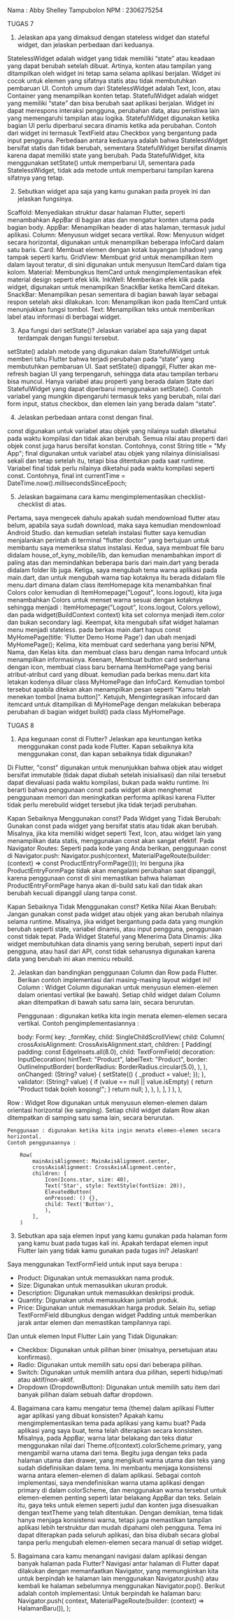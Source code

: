 <!-- # house_of_kyny_mobile

A new Flutter project.

## Getting Started

This project is a starting point for a Flutter application.

A few resources to get you started if this is your first Flutter project:

- [Lab: Write your first Flutter app](https://docs.flutter.dev/get-started/codelab)
- [Cookbook: Useful Flutter samples](https://docs.flutter.dev/cookbook)

For help getting started with Flutter development, view the
[online documentation](https://docs.flutter.dev/), which offers tutorials,
samples, guidance on mobile development, and a full API reference. -->


Nama : Abby Shelley Tampubolon
NPM : 2306275254

TUGAS 7

1. Jelaskan apa yang dimaksud dengan stateless widget dan stateful widget, dan jelaskan perbedaan dari keduanya.

StatelessWidget adalah widget yang tidak memiliki “state” atau keadaan yang dapat berubah setelah dibuat. Artinya, konten atau tampilan yang ditampilkan oleh widget ini tetap sama selama aplikasi berjalan. Widget ini cocok untuk elemen yang sifatnya statis atau tidak membutuhkan pembaruan UI. Contoh umum dari StatelessWidget adalah Text, Icon, atau Container yang menampilkan konten tetap.
StatefulWidget adalah widget yang memiliki “state” dan bisa berubah saat aplikasi berjalan. Widget ini dapat merespons interaksi pengguna, perubahan data, atau peristiwa lain yang memengaruhi tampilan atau logika. StatefulWidget digunakan ketika bagian UI perlu diperbarui secara dinamis ketika ada perubahan. Contoh dari widget ini termasuk TextField atau Checkbox yang bergantung pada input pengguna.
Perbedaan antara keduanya adalah bahwa StatelessWidget bersifat statis dan tidak berubah, sementara StatefulWidget bersifat dinamis karena dapat memiliki state yang berubah. Pada StatefulWidget, kita menggunakan setState() untuk memperbarui UI, sementara pada StatelessWidget, tidak ada metode untuk memperbarui tampilan karena sifatnya yang tetap.

2. Sebutkan widget apa saja yang kamu gunakan pada proyek ini dan jelaskan fungsinya.

Scaffold: Menyediakan struktur dasar halaman Flutter, seperti menambahkan AppBar di bagian atas dan mengatur konten utama pada bagian body.
AppBar: Menampilkan header di atas halaman, termasuk judul aplikasi.
Column: Menyusun widget secara vertikal.
Row: Menyusun widget secara horizontal, digunakan untuk menampilkan beberapa InfoCard dalam satu baris.
Card: Membuat elemen dengan kotak bayangan (shadow) yang tampak seperti kartu.
GridView: Membuat grid untuk menampilkan item dalam layout teratur, di sini digunakan untuk menyusun ItemCard dalam tiga kolom.
Material: Membungkus ItemCard untuk mengimplementasikan efek material design seperti efek klik.
InkWell: Memberikan efek klik pada widget, digunakan untuk menampilkan SnackBar ketika ItemCard ditekan.
SnackBar: Menampilkan pesan sementara di bagian bawah layar sebagai respon setelah aksi dilakukan.
Icon: Menampilkan ikon pada ItemCard untuk menunjukkan fungsi tombol.
Text: Menampilkan teks untuk memberikan label atau informasi di berbagai widget.

3. Apa fungsi dari setState()? Jelaskan variabel apa saja yang dapat terdampak dengan fungsi tersebut.

setState() adalah metode yang digunakan dalam StatefulWidget untuk memberi tahu Flutter bahwa terjadi perubahan pada “state” yang membutuhkan pembaruan UI. Saat setState() dipanggil, Flutter akan me-refresh bagian UI yang terpengaruh, sehingga data atau tampilan terbaru bisa muncul.
Hanya variabel atau properti yang berada dalam State dari StatefulWidget yang dapat diperbarui menggunakan setState(). Contoh variabel yang mungkin dipengaruhi termasuk teks yang berubah, nilai dari form input, status checkbox, dan elemen lain yang berada dalam “state”.

4. Jelaskan perbedaan antara const dengan final.

const digunakan untuk variabel atau objek yang nilainya sudah diketahui pada waktu kompilasi dan tidak akan berubah. Semua nilai atau properti dari objek const juga harus bersifat konstan. Contohnya, const String title = "My App";
final digunakan untuk variabel atau objek yang nilainya diinisialisasi sekali dan tetap setelah itu, tetapi bisa ditentukan pada saat runtime. Variabel final tidak perlu nilainya diketahui pada waktu kompilasi seperti const. Contohnya, final int currentTime = DateTime.now().millisecondsSinceEpoch;

5. Jelaskan bagaimana cara kamu mengimplementasikan checklist-checklist di atas.

Pertama, saya mengecek dahulu apakah sudah mendownload flutter atau belum, apabila saya sudah download, maka saya kemudian mendownload Android Studio. dan kemudian setelah instalasi flutter saya kemudian menjalankan perintah di terminal "flutter doctor" yang bertujuan untuk membantu saya memeriksa status instalasi.
Kedua, saya membuat file baru didalam house_of_kyny_mobile/lib, dan kemudian menambahkan import di paling atas dan memindahkan beberapa baris dari main.dart yang berada didalam folder lib juga.
Ketiga, saya mengubah tema warna aplikasi pada main.dart, dan untuk mengubah warna tiap kotaknya itu berada didalam file menu.dart dimana dalam class itemHomepage kita menambahkan final Colors color kemudian di ItemHomepage("Logout", Icons.logout), kita juga menambahkan Colors untuk menset warna sesuai dengan kotaknya sehingga menjadi :
ItemHomepage("Logout", Icons.logout, Colors.yellow), dan pada widget(BuildContext context) kita set colornya menjadi item.color dan bukan secondary lagi.
Keempat, kita mengubah sifat widget halaman menu menjadi stateless. pada berkas main.dart hapus const MyHomePage(title: 'Flutter Demo Home Page') dan ubah menjadi MyHomePage();
Kelima, kita membuat card sederhana yang berisi NPM, Nama, dan Kelas kita. dan membuat class baru dengan nama Infocard untuk menampilkan informasinya.
Keenam, Membuat button card sederhana dengan icon, membuat class baru bernama ItemHomePage yang berisi atribut-atribut card yang dibuat. kemudian pada berkas menu.dart  kita letakan kodenya diluar class MyHomePage dan InfoCard. Kemudian tombol tersebut apabila ditekan akan menampilkan pesan seperti "Kamu telah menekan tombol [nama button]".
Ketujuh, Mengintegrasikan infocard dan itemcard untuk ditampilkan di MyHomePage dengan melakukan beberapa perubahan di bagian widget build() pada class MyHomePage.
 



TUGAS 8 
1. Apa kegunaan const di Flutter? Jelaskan apa keuntungan ketika menggunakan const pada kode Flutter. Kapan sebaiknya kita menggunakan const, dan kapan sebaiknya tidak digunakan?

Di Flutter, "const" digunakan untuk menunjukkan bahwa objek atau widget bersifat immutable (tidak dapat diubah setelah inisialisasi) dan nilai tersebut dapat dievaluasi pada waktu kompilasi, bukan pada waktu runtime. Ini berarti bahwa penggunaan const pada widget akan menghemat penggunaan memori dan meningkatkan performa aplikasi karena Flutter tidak perlu merebuild widget tersebut jika tidak terjadi perubahan.

Kapan Sebaiknya Menggunakan const?
Pada Widget yang Tidak Berubah: Gunakan const pada widget yang bersifat statis atau tidak akan berubah. Misalnya, jika kita memiliki widget seperti Text, Icon, atau widget lain yang menampilkan data statis, menggunakan const akan sangat efektif.
Pada Navigator Routes: Seperti pada kode yang Anda berikan, 
        penggunaan const di Navigator.push:
        Navigator.push(context, MaterialPageRoute(builder: (context) => const ProductEntryFormPage()));
Ini berguna jika ProductEntryFormPage tidak akan mengalami perubahan saat dipanggil, karena penggunaan const di sini memastikan bahwa halaman ProductEntryFormPage hanya akan di-build satu kali dan tidak akan berubah kecuali dipanggil ulang tanpa const.

Kapan Sebaiknya Tidak Menggunakan const?
Ketika Nilai Akan Berubah: Jangan gunakan const pada widget atau objek yang akan berubah nilainya selama runtime. Misalnya, jika widget bergantung pada data yang mungkin berubah seperti state, variabel dinamis, atau input pengguna, penggunaan const tidak tepat.
Pada Widget Stateful yang Menerima Data Dinamis: Jika widget membutuhkan data dinamis yang sering berubah, seperti input dari pengguna, atau hasil dari API, const tidak seharusnya digunakan karena data yang berubah ini akan memicu rebuild.


2. Jelaskan dan bandingkan penggunaan Column dan Row pada Flutter. Berikan contoh implementasi dari masing-masing layout widget ini!
Column : 
    Widget Column digunakan untuk menyusun elemen-elemen dalam orientasi vertikal (ke bawah). Setiap child widget dalam Column akan ditempatkan di bawah satu sama lain, secara berurutan.

    Penggunaan : digunakan ketika kita ingin menata elemen-elemen secara vertikal.
    Contoh pengimplementasiannya : 

    body: Form(
        key: _formKey,
        child: SingleChildScrollView(
          child: Column(
            crossAxisAlignment: CrossAxisAlignment.start,
            children: [
              Padding(
                padding: const EdgeInsets.all(8.0),
                child: TextFormField(
                  decoration: InputDecoration(
                    hintText: "Product",
                    labelText: "Product",
                    border: OutlineInputBorder(
                      borderRadius: BorderRadius.circular(5.0),
                    ),
                  ),
                  onChanged: (String? value) {
                    setState(() {
                      _product = value!;
                    });
                  },
                  validator: (String? value) {
                    if (value == null || value.isEmpty) {
                      return "Product tidak boleh kosong!";
                    }
                    return null;
                  },
                ),
              ),
            ],
          )
        ),
      ),

Row : 
    Widget Row digunakan untuk menyusun elemen-elemen dalam orientasi horizontal (ke samping). Setiap child widget dalam Row akan ditempatkan di samping satu sama lain, secara berurutan.

    Penggunaan : digunakan ketika kita ingin menata elemen-elemen secara horizontal.
    Contoh penggunaannya : 

        Row(
            mainAxisAlignment: MainAxisAlignment.center,
            crossAxisAlignment: CrossAxisAlignment.center,
            children: [
                Icon(Icons.star, size: 40),
                Text('Star', style: TextStyle(fontSize: 20)),
                ElevatedButton(
                onPressed: () {},
                child: Text('Button'),
                ),
            ],
        )

3. Sebutkan apa saja elemen input yang kamu gunakan pada halaman form yang kamu buat pada tugas kali ini. Apakah terdapat elemen input Flutter lain yang tidak kamu gunakan pada tugas ini? Jelaskan!

Saya menggunakan TextFormField untuk input saya berupa : 
- Product: Digunakan untuk memasukkan nama produk.
- Size: Digunakan untuk memasukkan ukuran produk.
- Description: Digunakan untuk memasukkan deskripsi produk.
- Quantity: Digunakan untuk memasukkan jumlah produk.
- Price: Digunakan untuk memasukkan harga produk.
Selain itu, setiap TextFormField dibungkus dengan widget Padding untuk memberikan jarak antar elemen dan memastikan tampilannya rapi.

Dan untuk elemen Input Flutter Lain yang Tidak Digunakan:
- Checkbox: Digunakan untuk pilihan biner (misalnya, persetujuan atau konfirmasi).
- Radio: Digunakan untuk memilih satu opsi dari beberapa pilihan.
- Switch: Digunakan untuk memilih antara dua pilihan, seperti hidup/mati atau aktif/non-aktif.
- Dropdown (DropdownButton): Digunakan untuk memilih satu item dari banyak pilihan dalam sebuah daftar dropdown.

4. Bagaimana cara kamu mengatur tema (theme) dalam aplikasi Flutter agar aplikasi yang dibuat konsisten? Apakah kamu mengimplementasikan tema pada aplikasi yang kamu buat?
Pada aplikasi yang saya buat, tema telah diterapkan secara konsisten. Misalnya, pada AppBar, warna latar belakang dan teks diatur menggunakan nilai dari Theme.of(context).colorScheme.primary, yang mengambil warna utama dari tema. Begitu juga dengan teks pada halaman utama dan drawer, yang mengikuti warna utama dan teks yang sudah didefinisikan dalam tema. Ini membantu menjaga konsistensi warna antara elemen-elemen di dalam aplikasi.
Sebagai contoh implementasi, saya mendefinisikan warna utama aplikasi dengan primary di dalam colorScheme, dan menggunakan warna tersebut untuk elemen-elemen penting seperti latar belakang AppBar dan teks. Selain itu, gaya teks untuk elemen seperti judul dan konten juga disesuaikan dengan textTheme yang telah ditentukan. Dengan demikian, tema tidak hanya menjaga konsistensi warna, tetapi juga memastikan tampilan aplikasi lebih terstruktur dan mudah dipahami oleh pengguna. Tema ini dapat diterapkan pada seluruh aplikasi, dan bisa diubah secara global tanpa perlu mengubah elemen-elemen secara manual di setiap widget.

5. Bagaimana cara kamu menangani navigasi dalam aplikasi dengan banyak halaman pada Flutter?
Navigasi antar halaman di Flutter dapat dilakukan dengan memanfaatkan Navigator, yang memungkinkan kita untuk berpindah ke halaman lain menggunakan Navigator.push() atau kembali ke halaman sebelumnya menggunakan Navigator.pop(). Berikut adalah contoh implementasi:
Untuk berpindah ke halaman baru:
        Navigator.push(
        context,
        MaterialPageRoute(builder: (context) => HalamanBaru()),
        );
